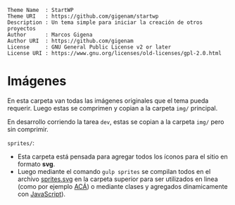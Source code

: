 ```
Theme Name  : StartWP
Theme URI   : https://github.com/gigenam/startwp
Description : Un tema simple para iniciar la creación de otros proyectos
Author      : Marcos Gigena
Author URI  : https://github.com/gigenam
License     : GNU General Public License v2 or later
License URI : https://www.gnu.org/licenses/old-licenses/gpl-2.0.html
```

# Imágenes

En esta carpeta van todas las imágenes originales que el tema pueda requerir.
Luego estas se comprimen y copian a la carpeta `img/` principal.

En desarrollo corriendo la tarea `dev`, estas se copian a la carpeta `img/` pero
sin comprimir.

`sprites/`:

- Esta carpeta está pensada para agregar todos los íconos para el sitio en
  formato **svg**.
- Luego mediante el comando `gulp sprites` se compilan todos en el archivo
  [sprites.svg](../sprites.svg) en la carpeta superior para ser utilizados en
  linea (como por ejemplo [ACÁ](../../../inc/setup/class-posts.php#L120)) o
  mediante clases y agregados dinamicamente con [JavaScript](../../js/utilities/InlineIcons.js)).
